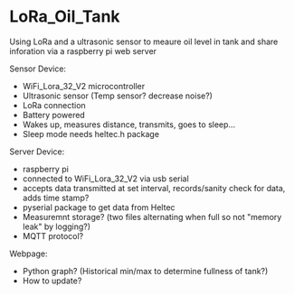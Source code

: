 # LoRa_Oil_Tank
Using LoRa and a ultrasonic sensor to meaure oil level in tank and share inforation via a raspberry pi web server 

Sensor Device:
 - WiFi_Lora_32_V2 microcontroller
 - Ultrasonic sensor (Temp sensor? decrease noise?)
 - LoRa connection
 - Battery powered
 - Wakes up, measures distance, transmits, goes to sleep...
 - Sleep mode needs heltec.h package
 
Server Device:
 - raspberry pi 
 - connected to WiFi_Lora_32_V2 via usb serial
 - accepts data transmitted at set interval, records/sanity check for data, adds time stamp?
 - pyserial package to get data from Heltec
 - Measuremnt storage? (two files alternating when full so not "memory leak" by logging?)
 - MQTT protocol? 

Webpage:
   - Python graph? (Historical min/max to determine fullness of tank?)
   - How to update?
   
 
 
